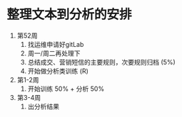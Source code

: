 整理文本到分析的安排
================

1.  第52周
    1.  找运维申请好gitLab
    2.  周一/周二再处理下
    3.  总结成交、营销短信的主要规则，次要规则归档 (5%)
    4.  开始做分析类训练 (R)
2.  第1-2周
    1.  开始训练 50% + 分析 50%
3.  第3-4周
    1.  出分析结果
